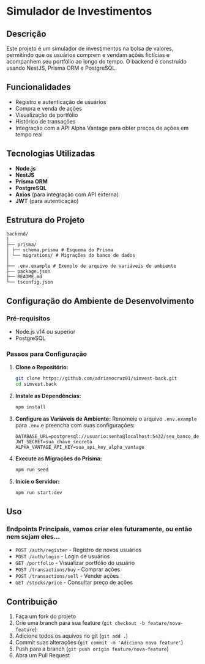 # Simulador de Investimentos

## Descrição
Este projeto é um simulador de investimentos na bolsa de valores, permitindo que os usuários comprem e vendam ações fictícias e acompanhem seu portfólio ao longo do tempo. O backend é construído usando NestJS, Prisma ORM e PostgreSQL.

## Funcionalidades
- Registro e autenticação de usuários
- Compra e venda de ações
- Visualização de portfólio
- Histórico de transações
- Integração com a API Alpha Vantage para obter preços de ações em tempo real

## Tecnologias Utilizadas
- **Node.js**
- **NestJS**
- **Prisma ORM**
- **PostgreSQL**
- **Axios** (para integração com API externa)
- **JWT** (para autenticação)

## Estrutura do Projeto
```
backend/
│
├── prisma/
│ ├── schema.prisma # Esquema do Prisma
│ └── migrations/ # Migrações do banco de dados
│
├── .env.example # Exemplo de arquivo de variáveis de ambiente
├── package.json
├── README.md
└── tsconfig.json
```


## Configuração do Ambiente de Desenvolvimento
### Pré-requisitos
- Node.js v14 ou superior
- PostgreSQL

### Passos para Configuração
1. **Clone o Repositório:**
   ```bash
   git clone https://github.com/adrianocruz01/simvest-back.git
   cd simvest.back
   ```
2. **Instale as Dependências:**
   ```bash
   npm install
   ```
3. **Configure as Variáveis de Ambiente:**
   Renomeie o arquivo `.env.example` para `.env` e preencha com suas configurações:
   ```
   DATABASE_URL=postgresql://usuario:senha@localhost:5432/seu_banco_de_dados
   JWT_SECRET=sua_chave_secreta
   ALPHA_VANTAGE_API_KEY=sua_api_key_alpha_vantage
   ```
4. **Execute as Migrações do Prisma:**
   ```bash
   npm run seed
   ```
5. **Inicie o Servidor:**
   ```bash
   npm run start:dev
   ```

## Uso
### Endpoints Principais, vamos criar eles futuramente, ou então nem sejam eles...
- `POST /auth/register` - Registro de novos usuários
- `POST /auth/login` - Login de usuários
- `GET /portfolio` - Visualizar portfólio do usuário
- `POST /transactions/buy` - Comprar ações
- `POST /transactions/sell` - Vender ações
- `GET /stocks/price` - Consultar preço de ações

## Contribuição
1. Faça um fork do projeto
2. Crie uma branch para sua feature (`git checkout -b feature/nova-feature`)
3. Adicione todos os aquivos no git (`git add .`)
4. Commit suas alterações (`git commit -m 'Adiciona nova feature'`)
5. Push para a branch (`git push origin feature/nova-feature`)
6. Abra um Pull Request
